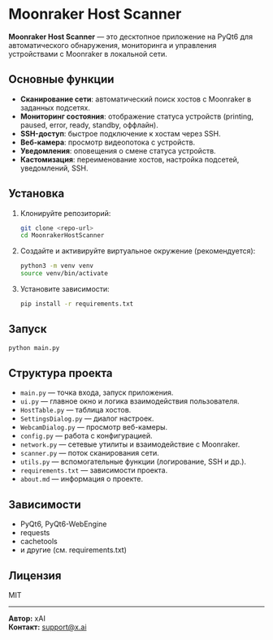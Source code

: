 # Moonraker Host Scanner

**Moonraker Host Scanner** — это десктопное приложение на PyQt6 для автоматического обнаружения, мониторинга и управления устройствами с Moonraker в локальной сети.

## Основные функции
- **Сканирование сети**: автоматический поиск хостов с Moonraker в заданных подсетях.
- **Мониторинг состояния**: отображение статуса устройств (printing, paused, error, ready, standby, оффлайн).
- **SSH-доступ**: быстрое подключение к хостам через SSH.
- **Веб-камера**: просмотр видеопотока с устройств.
- **Уведомления**: оповещения о смене статуса устройств.
- **Кастомизация**: переименование хостов, настройка подсетей, уведомлений, SSH.

## Установка
1. Клонируйте репозиторий:
   ```bash
   git clone <repo-url>
   cd MoonrakerHostScanner
   ```
2. Создайте и активируйте виртуальное окружение (рекомендуется):
   ```bash
   python3 -m venv venv
   source venv/bin/activate
   ```
3. Установите зависимости:
   ```bash
   pip install -r requirements.txt
   ```

## Запуск
```bash
python main.py
```

## Структура проекта
- `main.py` — точка входа, запуск приложения.
- `ui.py` — главное окно и логика взаимодействия пользователя.
- `HostTable.py` — таблица хостов.
- `SettingsDialog.py` — диалог настроек.
- `WebcamDialog.py` — просмотр веб-камеры.
- `config.py` — работа с конфигурацией.
- `network.py` — сетевые утилиты и взаимодействие с Moonraker.
- `scanner.py` — поток сканирования сети.
- `utils.py` — вспомогательные функции (логирование, SSH и др.).
- `requirements.txt` — зависимости проекта.
- `about.md` — информация о проекте.

## Зависимости
- PyQt6, PyQt6-WebEngine
- requests
- cachetools
- и другие (см. requirements.txt)

## Лицензия
MIT

---

**Автор:** xAI  
**Контакт:** support@x.ai
